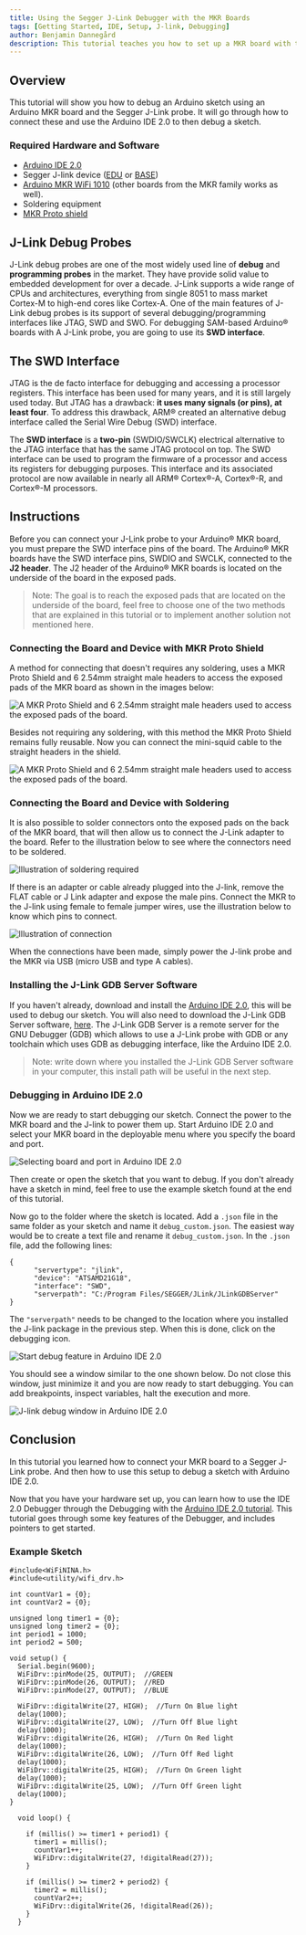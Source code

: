 ```yaml
---
title: Using the Segger J-Link Debugger with the MKR Boards
tags: [Getting Started, IDE, Setup, J-link, Debugging]
author: Benjamin Dannegård
description: This tutorial teaches you how to set up a MKR board with the Segger J-link debugger.
---
```


## Overview
This tutorial will show you how to debug an Arduino sketch using an Arduino MKR board and the Segger J-Link probe. It will go through how to connect these and use the Arduino IDE 2.0 to then debug a sketch.

### Required Hardware and Software
-   [Arduino IDE 2.0](https://www.arduino.cc/en/software)
-   Segger J-link device ([EDU](https://store.arduino.cc/j-link-edu) or [BASE](https://store.arduino.cc/j-link-base))
-   [Arduino MKR WiFi 1010](https://store.arduino.cc/mkr-wifi-1010) (other boards from the MKR family works as well).
-   Soldering equipment
-   [MKR Proto shield](https://store.arduino.cc/mkr-proto-shield)

## J-Link Debug Probes

J-Link debug probes are one of the most widely used line of **debug** and **programming probes** in the market. They have provide solid value to embedded development for over a decade. J-Link supports a wide range of CPUs and architectures, everything from single 8051 to mass market Cortex-M to high-end cores like Cortex-A. One of the main features of J-Link debug probes is its support of several debugging/programming interfaces like JTAG, SWD and SWO. For debugging SAM-based Arduino® boards with A J-Link probe, you are going to use its **SWD interface**.

## The SWD Interface

JTAG is the de facto interface for debugging and accessing a processor registers. This interface has been used for many years, and it is still largely used today. But JTAG has a drawback: **it uses many signals (or pins), at least four**. To address this drawback, ARM® created an alternative debug interface called the Serial Wire Debug (SWD) interface.

The **SWD interface** is a **two-pin** (SWDIO/SWCLK) electrical alternative to the JTAG interface that has the same JTAG protocol on top. The SWD interface can be used to program the firmware of a processor and access its registers for debugging purposes. This interface and its associated protocol are now available in nearly all ARM® Cortex®-A, Cortex®-R, and Cortex®-M processors.

## Instructions

Before you can connect your J-Link probe to your Arduino® MKR board, you must prepare the SWD interface pins of the board. The Arduino® MKR boards have the SWD interface pins, SWDIO and SWCLK, connected to the **J2 header**. The J2 header of the Arduino® MKR boards is located on the underside of the board in the exposed pads. 

> Note: The goal is to reach the exposed pads that are located on the underside of the board, feel free to choose one of the two methods that are explained in this tutorial or to implement another solution not mentioned here.

### Connecting the Board and Device with MKR Proto Shield

A method for connecting that doesn't requires any soldering, uses a MKR Proto Shield and 6 2.54mm straight male headers to access the exposed pads of the MKR board as shown in the images below:

![A MKR Proto Shield and 6 2.54mm straight male headers used to access the exposed pads of the board.](assets/mkr_jlink_shield_connection_first.png)

Besides not requiring any soldering, with this method the MKR Proto Shield remains fully reusable. Now you can connect the mini-squid cable to the straight headers in the shield.

![A MKR Proto Shield and 6 2.54mm straight male headers used to access the exposed pads of the board.](assets/mkr_jlink_shield_connection_second.png)

### Connecting the Board and Device with Soldering

It is also possible to solder connectors onto the exposed pads on the back of the MKR board, that will then allow us to connect the J-Link adapter to the board. Refer to the illustration below to see where the connectors need to be soldered. 

![Illustration of soldering required](assets/mkr_jlink_soldered_illustration.png)

If there is an adapter or cable already plugged into the J-link, remove the FLAT cable or J Link adapter and expose the male pins. Connect the MKR to the J-link using female to female jumper wires, use the illustration below to know which pins to connect.

![Illustration of connection](assets/mkr_jlink_connection_illustration.png)

When the connections have been made, simply power the J-link probe and the MKR via USB (micro USB and type A cables).

### Installing the J-Link GDB Server Software

If you haven't already, download and install the [Arduino IDE 2.0](https://www.arduino.cc/en/software), this will be used to debug our sketch. You will also need to download the J-Link GDB Server software, [here](https://www.segger.com/products/debug-probes/j-link/tools/j-link-gdb-server/about-j-link-gdb-server/). The J-Link GDB Server is a remote server for the GNU Debugger (GDB) which allows to use a J-Link probe with GDB or any toolchain which uses GDB as debugging interface, like the Arduino IDE 2.0.

> Note: write down where you installed the J-Link GDB Server software in your computer, this install path will be useful in the next step.

### Debugging in Arduino IDE 2.0

Now we are ready to start debugging our sketch. Connect the power to the MKR board and the J-link to power them up. Start Arduino IDE 2.0 and select your MKR board in the deployable menu where you specify the board and port.

![Selecting board and port in Arduino IDE 2.0](assets/mkr_jlink_IDE_board_select.png)

Then create or open the sketch that you want to debug. If you don't already have a sketch in mind, feel free to use the example sketch found at the end of this tutorial.

Now go to the folder where the sketch is located. Add a `.json` file in the same folder as your sketch and name it `debug_custom.json`. The easiest way would be to create a text file and rename it `debug_custom.json`. In the `.json` file, add the following lines: 

```arduino
{
      "servertype": "jlink",     
      "device": "ATSAMD21G18",
      "interface": "SWD",
      "serverpath": "C:/Program Files/SEGGER/JLink/JLinkGDBServer"
}
```

The `"serverpath"` needs to be changed to the location where you installed the J-link package in the previous step. When this is done, click on the debugging icon.

![Start debug feature in Arduino IDE 2.0](assets/mkr_jlink_IDE_debugging_button.png)

You should see a window similar to the one shown below. Do not close this window, just minimize it and you are now ready to start debugging. You can add breakpoints, inspect variables, halt the execution and more.

![J-link debug window in Arduino IDE 2.0](assets/mkr_jlink_IDE_debugging_window.png)

## Conclusion

In this tutorial you learned how to connect your MKR board to a Segger J-Link probe. And then how to use this setup to debug a sketch with Arduino IDE 2.0.

Now that you have your hardware set up, you can learn how to use the IDE 2.0 Debugger through the Debugging with the [Arduino IDE 2.0 tutorial](https://docs.arduino.cc/software/ide-v2/tutorials/ide-v2-debugger). This tutorial goes through some key features of the Debugger, and includes pointers to get started.

### Example Sketch

```arduino
#include<WiFiNINA.h>
#include<utility/wifi_drv.h>

int countVar1 = {0};
int countVar2 = {0};

unsigned long timer1 = {0};
unsigned long timer2 = {0};
int period1 = 1000;
int period2 = 500;

void setup() {
  Serial.begin(9600);
  WiFiDrv::pinMode(25, OUTPUT);  //GREEN
  WiFiDrv::pinMode(26, OUTPUT);  //RED
  WiFiDrv::pinMode(27, OUTPUT);  //BLUE

  WiFiDrv::digitalWrite(27, HIGH);  //Turn On Blue light
  delay(1000);
  WiFiDrv::digitalWrite(27, LOW);  //Turn Off Blue light
  delay(1000);
  WiFiDrv::digitalWrite(26, HIGH);  //Turn On Red light
  delay(1000);
  WiFiDrv::digitalWrite(26, LOW);  //Turn Off Red light
  delay(1000);
  WiFiDrv::digitalWrite(25, HIGH);  //Turn On Green light
  delay(1000);
  WiFiDrv::digitalWrite(25, LOW);  //Turn Off Green light
  delay(1000);
}

  void loop() {

    if (millis() >= timer1 + period1) {
      timer1 = millis();
      countVar1++;
      WiFiDrv::digitalWrite(27, !digitalRead(27));
    }

    if (millis() >= timer2 + period2) {
      timer2 = millis();
      countVar2++;
      WiFiDrv::digitalWrite(26, !digitalRead(26));
    }
  }
```
